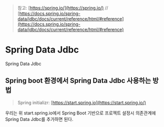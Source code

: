 > 참고: [https://spring.io/](https://spring.io/) // [https://docs.spring.io/spring-data/jdbc/docs/current/reference/html/#reference](https://docs.spring.io/spring-data/jdbc/docs/current/reference/html/#reference)
# Spring Data Jdbc

Spring Data Jdbc

## Spring boot 환경에서 Spring Data Jdbc 사용하는 방법

>Spring initializr: [https://start.spring.io](https://start.spring.io/)

우리는 위 start.spring.io에서 Spring Boot 기반으로 프로젝트 설정시 의존관계에 Spring Data Jdbc를 추가하면 된다.